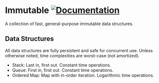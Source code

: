 # Immutable [![Documentation](https://godoc.org/github.com/ccbrown/immutable?status.svg)](https://godoc.org/github.com/ccbrown/immutable)

A collection of fast, general-purpose immutable data structures.

## Data Structures

All data structures are fully persistent and safe for concurrent use. Unless otherwise noted, time complexities are worst-case (not amortized).

* Stack: Last in, first out. Constant time operations.
* Queue: First in, first out. Constant time operations.
* Ordered Map: Map with in-order iteration. Logarithmic time operations.
